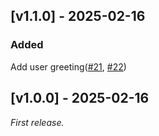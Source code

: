## [v1.1.0] - 2025-02-16
### Added
Add user greeting([#21](https://github.com/KrzysztofMolon/sandbox/pull/21), [#22](https://github.com/KrzysztofMolon/sandbox/pull/22))

## [v1.0.0] - 2025-02-16

_First release._
